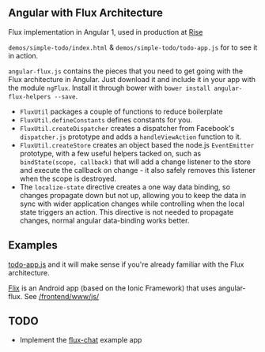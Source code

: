 ## Angular with Flux Architecture

Flux implementation in Angular 1, used in production at [Rise](rise.xyz)  

`demos/simple-todo/index.html` & `demos/simple-todo/todo-app.js` for to
see it in action.

`angular-flux.js` contains the pieces that you need to get going with
the Flux architecture in Angular. Just download it and include it in
your app with the module `ngFlux`. Install it through bower with
`bower install angular-flux-helpers --save`.

- `FluxUtil` packages a couple of functions to reduce boilerplate
- `FluxUtil.defineConstants` defines constants for you.
- `FluxUtil.createDispatcher` creates a dispatcher from Facebook's
  `dispatcher.js` prototype and adds a `handleViewAction` function to
   it.
- `FluxUtil.createStore` creates an object based the node.js
  `EventEmitter` prototype, with a few useful helpers tacked on, such as
  `bindState(scope, callback)` that will add a change listener to the
  store and execute the callback on change - it also safely removes this
  listener when the scope is destroyed.
- The `localize-state` directive creates a one way data binding, so
  changes propagate down but not up, allowing you to keep the data in
  sync with wider application changes while controlling when the local
  state triggers an action. 
  This directive is not needed to propagate changes, normal angular data-binding works better.

## Examples

[todo-app.js](https://github.com/brentvatne/angular-flux/blob/master/demos/simple-todo/todo-app.js)
and it will make sense if you're already familiar with the Flux
architecture.

[Flix](https://github.com/brentvatne/flix) is an Android app (based on the Ionic Framework) that uses angular-flux. See [/frontend/www/js/](https://github.com/brentvatne/flix/tree/master/frontend/www/js)

## TODO

- Implement the
  [flux-chat](https://github.com/facebook/flux/tree/master/examples/flux-chat)
  example app
